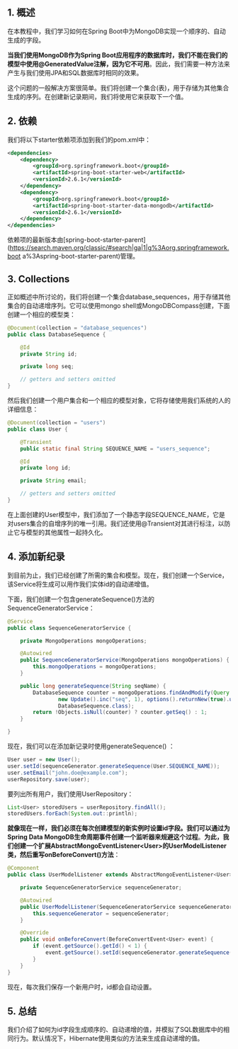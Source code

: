 ## 1. 概述

在本教程中，我们学习如何在Spring Boot中为MongoDB实现一个顺序的、自动生成的字段。

**当我们使用MongoDB作为Spring Boot应用程序的数据库时，我们不能在我们的模型中使用@GeneratedValue注解，因为它不可用**。因此，我们需要一种方法来产生与我们使用JPA和SQL数据库时相同的效果。

这个问题的一般解决方案很简单。我们将创建一个集合(表)，用于存储为其他集合生成的序列。在创建新记录期间，我们将使用它来获取下一个值。

## 2. 依赖

我们将以下starter依赖项添加到我们的pom.xml中：

```xml
<dependencies>
    <dependency>
        <groupId>org.springframework.boot</groupId>
        <artifactId>spring-boot-starter-web</artifactId>
        <versionId>2.6.1</versionId>
    </dependency>
    <dependency>
        <groupId>org.springframework.boot</groupId>
        <artifactId>spring-boot-starter-data-mongodb</artifactId>
        <versionId>2.6.1</versionId>
    </dependency>
</dependencies>
```

依赖项的最新版本由[spring-boot-starter-parent](https://search.maven.org/classic/#search|ga|1|g%3Aorg.springframework.boot a%3Aspring-boot-starter-parent)管理。

## 3. Collections

正如概述中所讨论的，我们将创建一个集合database_sequences，用于存储其他集合的自动递增序列。它可以使用mongo shell或MongoDBCompass创建，下面创建一个相应的模型类：

```java
@Document(collection = "database_sequences")
public class DatabaseSequence {

    @Id
    private String id;

    private long seq;

    // getters and setters omitted
}
```

然后我们创建一个用户集合和一个相应的模型对象，它将存储使用我们系统的人的详细信息：

```java
@Document(collection = "users")
public class User {

    @Transient
    public static final String SEQUENCE_NAME = "users_sequence";

    @Id
    private long id;

    private String email;

    // getters and setters omitted
}
```

在上面创建的User模型中，我们添加了一个静态字段SEQUENCE_NAME，它是对users集合的自增序列的唯一引用。我们还使用@Transient对其进行标注，以防止它与模型的其他属性一起持久化。

## 4. 添加新纪录

到目前为止，我们已经创建了所需的集合和模型。现在，我们创建一个Service，该Service将生成可以用作我们实体id的自动递增值。

下面，我们创建一个包含generateSequence()方法的SequenceGeneratorService：

```java
@Service
public class SequenceGeneratorService {

    private MongoOperations mongoOperations;

    @Autowired
    public SequenceGeneratorService(MongoOperations mongoOperations) {
        this.mongoOperations = mongoOperations;
    }

    public long generateSequence(String seqName) {
        DatabaseSequence counter = mongoOperations.findAndModify(Query.query(where("_id").is(seqName)),
                new Update().inc("seq", 1), options().returnNew(true).upsert(true),
                DatabaseSequence.class);
        return !Objects.isNull(counter) ? counter.getSeq() : 1;
    }

}
```

现在，我们可以在添加新记录时使用generateSequence() ：

```java
User user = new User();
user.setId(sequenceGenerator.generateSequence(User.SEQUENCE_NAME));
user.setEmail("john.doe@example.com");
userRepository.save(user);
```

要列出所有用户，我们使用UserRepository：

```java
List<User> storedUsers = userRepository.findAll();
storedUsers.forEach(System.out::println);
```

**就像现在一样，我们必须在每次创建模型的新实例时设置id字段。我们可以通过为Spring Data MongoDB生命周期事件创建一个监听器来规避这个过程**。**为此，我们创建一个扩展AbstractMongoEventListener<User\>的UserModelListener类，然后重写onBeforeConvert()方法**：

```java
@Component
public class UserModelListener extends AbstractMongoEventListener<User> {

    private SequenceGeneratorService sequenceGenerator;

    @Autowired
    public UserModelListener(SequenceGeneratorService sequenceGenerator) {
        this.sequenceGenerator = sequenceGenerator;
    }

    @Override
    public void onBeforeConvert(BeforeConvertEvent<User> event) {
        if (event.getSource().getId() < 1) {
            event.getSource().setId(sequenceGenerator.generateSequence(User.SEQUENCE_NAME));
        }
    }
}
```

现在，每次我们保存一个新用户时，id都会自动设置。

## 5. 总结

我们介绍了如何为id字段生成顺序的、自动递增的值，并模拟了SQL数据库中的相同行为。默认情况下，Hibernate使用类似的方法来生成自动递增的值。